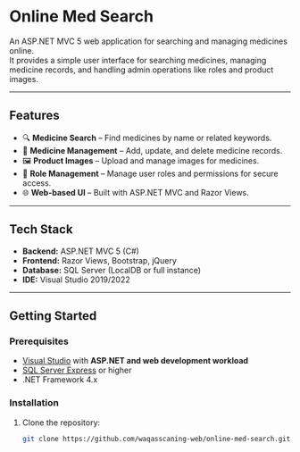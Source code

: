 # Online Med Search

An ASP.NET MVC 5 web application for searching and managing medicines online.  
It provides a simple user interface for searching medicines, managing medicine records, and handling admin operations like roles and product images.

---

## Features

- 🔍 **Medicine Search** – Find medicines by name or related keywords.  
- 📂 **Medicine Management** – Add, update, and delete medicine records.  
- 🖼 **Product Images** – Upload and manage images for medicines.  
- 👥 **Role Management** – Manage user roles and permissions for secure access.  
- 🌐 **Web-based UI** – Built with ASP.NET MVC and Razor Views.  

---

## Tech Stack

- **Backend:** ASP.NET MVC 5 (C#)  
- **Frontend:** Razor Views, Bootstrap, jQuery  
- **Database:** SQL Server (LocalDB or full instance)  
- **IDE:** Visual Studio 2019/2022  

---

## Getting Started

### Prerequisites
- [Visual Studio](https://visualstudio.microsoft.com/) with **ASP.NET and web development workload**  
- [SQL Server Express](https://www.microsoft.com/en-us/sql-server/sql-server-downloads) or higher  
- .NET Framework 4.x  

### Installation
1. Clone the repository:
   ```bash
   git clone https://github.com/waqasscaning-web/online-med-search.git

